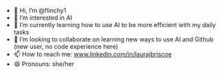 - 👋 Hi, I’m @flinchy1
- 👀 I’m interested in AI
- 🌱 I’m currently learning how to use AI to be more efficient with my daily tasks
- 💞️ I’m looking to collaborate on learning new ways to use AI and Github (new user, no code experience here)
- 📫 How to reach me: www.linkedin.com/in/laurajbriscoe
- 😄 Pronouns: she/her

<!---
flinchy1/flinchy1 is a ✨ special ✨ repository because its `README.md` (this file) appears on your GitHub profile.
You can click the Preview link to take a look at your changes.
--->
